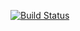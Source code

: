 [![Build Status](https://app.travis-ci.com/Ishmael-sikhikhi/taxi-trips.svg?branch=main)](https://app.travis-ci.com/Ishmael-sikhikhi/taxi-trips)    